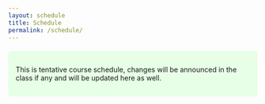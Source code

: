 ```yaml
---
layout: schedule
title: Schedule
permalink: /schedule/
---
```


<div style="background-color: #e6ffe6; padding: 15px; border-radius: 5px; margin-top: 20px;">
<p>This is tentative course schedule, changes will be announced in the class if any and will be updated here as well.</p>
</div>
